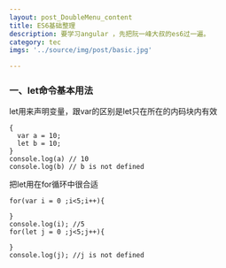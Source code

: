 ```yaml
---
layout: post_DoubleMenu_content
title: ES6基础整理
description: 要学习angular ，先把阮一峰大叔的es6过一遍。
category: tec
imgs: '../source/img/post/basic.jpg'

---
```

### 一、let命令基本用法

let用来声明变量，跟var的区别是let只在所在的内码块内有效
```
{
  var a = 10;
  let b = 10;
}
console.log(a) // 10
console.log(b) // b is not defined
```
把let用在for循环中很合适
```
for(var i = 0 ;i<5;i++){

}
console.log(i); //5
for(let j = 0 ;j<5;j++){
	
}
console.log(j); //j is not defined
```






